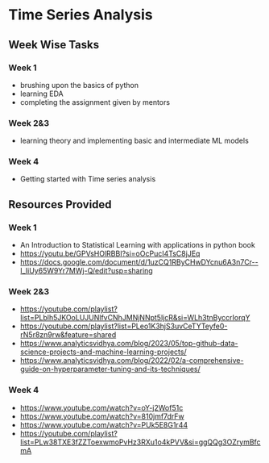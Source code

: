
# Time Series Analysis
## Week Wise Tasks
### Week 1
* brushing upon the basics of python
* learning EDA
* completing the assignment given by mentors
### Week 2&3
* learning theory and implementing basic and intermediate ML models
### Week 4
* Getting started with Time series analysis
  
## Resources Provided
### Week 1
* An Introduction to Statistical Learning with applications in python book 
* https://youtu.be/GPVsHOlRBBI?si=oOcPucI4TsC8jJEq
* https://docs.google.com/document/d/1uzCQ1RByCHwDYcnu6A3n7Cr--l_IiUy65W9Yr7MWj-Q/edit?usp=sharing

### Week 2&3
*  https://youtube.com/playlist?list=PLblh5JKOoLUJUNlfvCNhJMNjNNpt5ljcR&si=WLh3tnByccrIorqY
* https://youtube.com/playlist?list=PLeo1K3hjS3uvCeTYTeyfe0-rN5r8zn9rw&feature=shared
* https://www.analyticsvidhya.com/blog/2023/05/top-github-data-science-projects-and-machine-learning-projects/
* https://www.analyticsvidhya.com/blog/2022/02/a-comprehensive-guide-on-hyperparameter-tuning-and-its-techniques/

### Week 4
*  https://www.youtube.com/watch?v=oY-j2Wof51c
*  https://www.youtube.com/watch?v=810jmf7drFw
*  https://www.youtube.com/watch?v=PUk5E8G1r44
*  https://youtube.com/playlist?list=PLw38TXE3fZZToexwmoPvHz3RXu1o4kPVV&si=ggQQg3OZrymBfcmA
  





